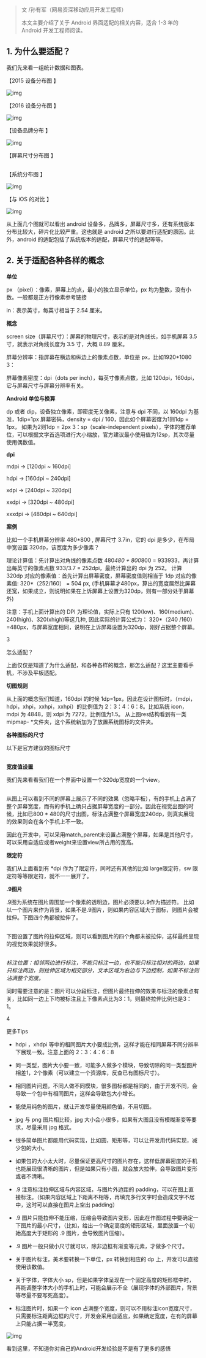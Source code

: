 > 文 /孙有军（网易资深移动应用开发工程师）
>
> 本文主要介绍了关于 Android 界面适配的相关内容，适合 1-3 年的 Android 开发工程师阅读。

## 1. 为什么要适配？

我们先来看一组统计数据和图表。

【2015 设备分布图 】

![img](https://mmbiz.qpic.cn/mmbiz_png/4MXV7svuTWIkh40peIzfaGq7p8GrSMJPVtxEa3dicC7kZcajtibGN3bSwfSHIX4hRQh40vdRdic6sZsMziamuEFpow/640?tp=webp&wxfrom=5&wx_lazy=1)

【2016 设备分布图 】

![img](https://mmbiz.qpic.cn/mmbiz_png/4MXV7svuTWIkh40peIzfaGq7p8GrSMJPAuMNsgaegibicgjqKniaQ0RDS2ga3OicjUC7bjTdwmeCkdIF5gO3oO1ibXw/640?tp=webp&wxfrom=5&wx_lazy=1)

【设备品牌分布 】

![img](https://mmbiz.qpic.cn/mmbiz_png/4MXV7svuTWIkh40peIzfaGq7p8GrSMJP5eqjqQ0rnDPcG7D3R0V6rKJibkfXDo88JrCv8QomDPPUvmKcPTk3yag/640?tp=webp&wxfrom=5&wx_lazy=1)

【屏幕尺寸分布图 】

![img](data:image/gif;base64,iVBORw0KGgoAAAANSUhEUgAAAAEAAAABCAYAAAAfFcSJAAAADUlEQVQImWNgYGBgAAAABQABh6FO1AAAAABJRU5ErkJggg==)

【系统分布图 】

![img](https://mmbiz.qpic.cn/mmbiz_png/4MXV7svuTWIkh40peIzfaGq7p8GrSMJPuKetViaH25RiaDicAmWZePSaS6CQDjmb1EichRSfs643xlu8WR08KraicZA/0?tp=webp&wxfrom=5&wx_lazy=1)

【与 iOS 的对比 】

![img](https://mmbiz.qpic.cn/mmbiz_png/4MXV7svuTWIkh40peIzfaGq7p8GrSMJP91D9ymR9ETqNh5jA1Q7Vnn6HCaCGqicU0ibKxcFiaq78Rp2b4OzEWBAEA/0?tp=webp&wxfrom=5&wx_lazy=1)

从上面几个图就可以看出 android 设备多，品牌多，屏幕尺寸多，还有系统版本分布比较大，碎片化比较严重。这也就是 android 之所以要进行适配的原因。此外，android 的适配包括了系统版本的适配，屏幕尺寸的适配等等。

## 2. 关于适配各种各样的概念

**单位**

px （pixel）：像素，屏幕上的点，最小的独立显示单位，px 均为整数，没有小数。一般都是正方行像素参考链接 

in：表示英寸，每英寸相当于 2.54 厘米。

**概念**

screen size（屏幕尺寸）：屏幕的物理尺寸，表示的是对角线长，如手机屏幕 3.5 寸，就表示对角线长度为 3.5 寸，大概 8.89 厘米。

屏幕分辨率：指屏幕在横边和纵边上的像素点数，单位是 px，比如1920*1080 3：

屏幕像素密度：dpi（dots per inch），每英寸像素点数，比如 120dpi，160dpi，它与屏幕尺寸与屏幕分辨率有关。

**Android 单位与换算**

dp 或者 dip，设备独立像素，即密度无关像素，注意与 dpi 不同，以 160dpi 为基准，1dip=1px 屏幕密码，density = dpi / 160，因此如个屏幕密度为1则1dp = 1px， 如果为2则1dp = 2px 3：sp（scale-independent pixels），字体的推荐单位，可以根据文字首选项进行大小缩放，官方建议最小使用值为12sp，其次尽量使用偶数值。

**dpi**

mdpi → [120dpi ~ 160dpi] 

hdpi → [160dpi ~ 240dpi] 

xdpi → [240dpi ~ 320dpi] 

xxdpi → [320dpi ~ 480dpi] 

xxxdpi → [480dpi ~ 640dpi]

**案例**

比如一个手机屏幕分辨率 480*800 , 屏幕尺寸 3.7in，它的 dpi 是多少，在布局中宽设置 320dp，该宽度为多少像素？ 

理论计算值：先计算出对角线的像素点数 480*480 + 800*800 = 933933，再计算出每英寸的像素点数 933/3.7 = 252dpi，最终计算出的 dpi 为 252。 计算 320dp 对应的像素值：首先计算出屏幕密度，屏幕密度值则相当于 1dp 对应的像素值: 320*（252/160） = 504 px, (手机屏幕才480px，算出的宽度居然比屏幕还宽，如果成立，则说明如果在上诉屏幕上设置为320dp，则有一部分处于屏幕外)

注意：手机上面计算出的 DPI 为理论值，实际上只有 120(low)、160(medium)、240(high)、320(xhigh)等这几种, 因此实际的计算公式为： 320*（240 /160）=480px，与屏幕宽度相同，说明在上诉屏幕设置为320dp，刚好占据整个屏幕。

3

怎么适配？

上面仅仅是知道了为什么适配，和各种各样的概念，那怎么适配？这里主要看手机，不涉及平板适配。

**切图规则**

从上面的概念我们知道，160dpi 的时候 1dp=1px，因此在设计图标时，（mdpi， hdpi，xhpi，xxhpi，xxhpi）的比例值为 2：3：4：6：8。比如系统 icon，mdpi 为 4848，则 xdpi 为 7272，比例值为1.5。 从上图res结构看到有一类 mipmap- *文件夹，这个系统新加为了放置系统图标的文件夹。

**各种图标的尺寸**

以下是官方建议的图标尺寸

![img](data:image/gif;base64,iVBORw0KGgoAAAANSUhEUgAAAAEAAAABCAYAAAAfFcSJAAAADUlEQVQImWNgYGBgAAAABQABh6FO1AAAAABJRU5ErkJggg==)

**宽度值设置**

我们先来看看我们在一个界面中设置一个320dp宽度的一个view。 

![img](data:image/gif;base64,iVBORw0KGgoAAAANSUhEUgAAAAEAAAABCAYAAAAfFcSJAAAADUlEQVQImWNgYGBgAAAABQABh6FO1AAAAABJRU5ErkJggg==)

从图上可以看到不同的屏幕上展示了不同的效果（忽略平板），有的手机上占满了整个屏幕宽度，而有的手机上确只占据屏幕宽度的一部分。因此在视觉出图的时候，比如已800 * 480的尺寸出图，标注占满整个屏幕宽度240dp，则真实展现的效果则会在各个手机上不一致。

因此在开发中，可以采用match_parent来设置占满整个屏幕，如果是其他尺寸，可以采用自适应或者weight来设置view所占用的宽高。

**限定符**

我们从上面看到有 *dpi 作为了限定符，同时还有其他的比如 large限定符，sw 限定符等等限定符，就不一一展开了。

**.9图片**

.9图为系统在图片周围加一个像素的透明边，图片必须要以.9作为描述符。 比如以一个图片来作为背景，如果不是.9图片，则如果内容区域大于图标，则图片会被拉伸。下图四个角都被拉伸了。

![img](data:image/gif;base64,iVBORw0KGgoAAAANSUhEUgAAAAEAAAABCAYAAAAfFcSJAAAADUlEQVQImWNgYGBgAAAABQABh6FO1AAAAABJRU5ErkJggg==)

下图设置了图片的拉伸区域，则可以看到图片的四个角都未被拉伸，这样最终呈现的视觉效果就好很多。 

![img](data:image/gif;base64,iVBORw0KGgoAAAANSUhEUgAAAAEAAAABCAYAAAAfFcSJAAAADUlEQVQImWNgYGBgAAAABQABh6FO1AAAAABJRU5ErkJggg==)

*标注位置：相邻两边进行标注，不能只标注一边，也不能只标注相对的两边，如果只标注两边，则拉伸区域为相交部分，文本区域为右边与下边控制，如果不标注则沾满整个宽度。*

同时需要注意的是：图片可以分段标注，但图片最终拉伸的效果与标注的像素点有关，比如同一边上下均被标注且上下像素点比为3：1，则最终拉伸比例也是3：1。

4

更多Tips

- hdpi ，xhdpi 等中的相同图片大小要成比例，这样才能在相同屏幕不同分辨率下展现一致。注意上面的 2：3：4：6：8


- 同一类型，图片大小要一致，可能多人做多个模块，导致切除的同一类型图片相差1，2个像素（可以建立一个资源库，反查已有图标尺寸）。


- 相同图片问题，不同人做不同模块，很多图标都是相同的，由于开发不同，会导致一个包中有相同图片，这样会导致包大小增长。


- 能使用纯色的图片，就让开发尽量使用颜色值，不用切图。


- jpg 与 png 图片相比较，jpg 大小会小很多，如果有大图且没有模糊渐变等要求，尽量采用 jpg 格式。


- 很多简单图片都能用代码实现，比如圆，矩形等，可以让开发用代码实现，减少包的大小。


- 如果包的大小太大时，尽量保证更高尺寸的图片存在，这样低屏幕密度的手机也能展现很清晰的图片，但是如果只有小图，就会放大拉伸，会导致图片变形或者不清晰。


- .9 注意标注拉伸区域与内容区域，与图片外边距的 padding，可以在图上直接标注。（如果内容区域上下距离不相等，再填充多行文字时会造成文字不居中，这时可以直接在图片上空出 padding）


- .9 图片只能拉伸不能压缩，压缩会导致图片变形，因此在作图过程中要确定一下图片的最小尺寸，（比如，给出一个确定高度的矩形区域，里面放置一个初始高度大于矩形的 .9 图片，会导致图片压缩）。


- .9 图片一般只做小尺寸就可以，除非边框有渐变等元素，才做多个尺寸。


- 关于图片标注，美术要转换一下单位，px 转换到相应的 dp 上，开发可以直接使用该数值。


- 关于字体，字体大小 sp，但是如果字体呈现在一个固定高度的矩形框中时，再能调整字体大小的手机上时，可能会展示不全（展现字体的外部图片，背景等尽量不要写死高度）。


- 标注图片时，如果一个 icon 占满整个宽度，则可以不用标注icon宽度尺寸，只需要标注距离边框的尺寸，开发会采用自适应，如果确定宽度，在有的屏幕上只能占据一半宽度，

![img](https://mmbiz.qpic.cn/mmbiz_jpg/4MXV7svuTWIkh40peIzfaGq7p8GrSMJPbV6tF9VicpQn4sicQeZkiack4fRLXoqRLLhZb84FiaKjVHqbz567ClFiciag/0?tp=webp&wxfrom=5&wx_lazy=1)

看到这里，不知道你对自己的Android开发经验是不是有了更多的感悟